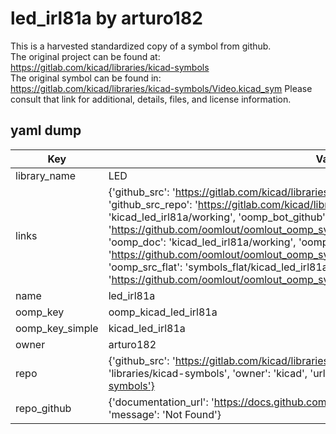 # led_irl81a by arturo182  
This is a harvested standardized copy of a symbol from github.  
The original project can be found at:  
https://gitlab.com/kicad/libraries/kicad-symbols  
The original symbol can be found in:
https://gitlab.com/kicad/libraries/kicad-symbols/Video.kicad_sym
Please consult that link for additional, details, files, and license information.  
## yaml dump  
| Key | Value |  
| --- | --- |  
| library_name | LED |  
| links | {'github_src': 'https://gitlab.com/kicad/libraries/kicad-symbols/Video.kicad_sym', 'github_src_repo': 'https://gitlab.com/kicad/libraries/kicad-symbols', 'oomp_bot': 'kicad_led_irl81a/working', 'oomp_bot_github': 'https://github.com/oomlout/oomlout_oomp_symbol_bot/tree/main/kicad_led_irl81a/working', 'oomp_doc': 'kicad_led_irl81a/working', 'oomp_doc_github': 'https://github.com/oomlout/oomlout_oomp_symbol_doc/tree/main/kicad_led_irl81a/working', 'oomp_src_flat': 'symbols_flat/kicad_led_irl81a/working', 'oomp_src_flat_github': 'https://github.com/oomlout/oomlout_oomp_symbol_src/tree/main/kicad_led_irl81a/working'} |  
| name | led_irl81a |  
| oomp_key | oomp_kicad_led_irl81a |  
| oomp_key_simple | kicad_led_irl81a |  
| owner | arturo182 |  
| repo | {'github_src': 'https://gitlab.com/kicad/libraries/kicad-symbols/Video.kicad_sym', 'name': 'libraries/kicad-symbols', 'owner': 'kicad', 'url': 'https://gitlab.com/kicad/libraries/kicad-symbols'} |  
| repo_github | {'documentation_url': 'https://docs.github.com/rest/repos/repos#get-a-repository', 'message': 'Not Found'} |  

